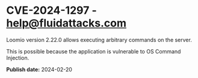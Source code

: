 # CVE-2024-1297 - help@fluidattacks.com

Loomio version 2.22.0 allows executing arbitrary commands on the server.

This is possible because the application is vulnerable to OS Command Injection.





**Publish date:** 2024-02-20
